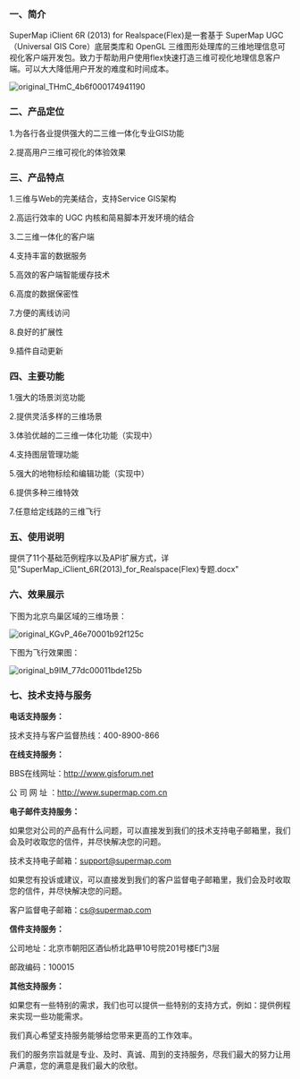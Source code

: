 ﻿### 一、简介

SuperMap iClient 6R (2013) for Realspace(Flex)是一套基于 SuperMap UGC （Universal GIS Core）底层类库和 OpenGL 三维图形处理库的三维地理信息可视化客户端开发包。致力于帮助用户使用flex快速打造三维可视化地理信息客户端。可以大大降低用户开发的难度和时间成本。

![original_THmC_4b6f000174941190](http://fmn.rrimg.com/fmn062/20130108/1055/original_THmC_4b6f000174941190.jpg)

### 二、产品定位

1.为各行各业提供强大的二三维一体化专业GIS功能

2.提高用户三维可视化的体验效果

### 三、产品特点

1.三维与Web的完美结合，支持Service GIS架构

2.高运行效率的 UGC 内核和简易脚本开发环境的结合

3.二三维一体化的客户端

4.支持丰富的数据服务

5.高效的客户端智能缓存技术

6.高度的数据保密性

7.方便的离线访问

8.良好的扩展性

9.插件自动更新

### 四、主要功能

1.强大的场景浏览功能

2.提供灵活多样的三维场景

3.体验优越的二三维一体化功能（实现中）

4.支持图层管理功能

5.强大的地物标绘和编辑功能（实现中）

6.提供多种三维特效

7.任意给定线路的三维飞行

### 五、使用说明

提供了11个基础范例程序以及API扩展方式，详见"SuperMap_iClient_6R(2013)_for_Realspace(Flex)专题.docx"

### 六、效果展示

下图为北京鸟巢区域的三维场景：

![original_KGvP_46e70001b92f125c](http://fmn.xnpic.com/fmn056/20130108/1055/original_KGvP_46e70001b92f125c.jpg)

下图为飞行效果图：

![original_b9IM_77dc00011bde125b](http://fmn.rrimg.com/fmn063/20130108/1055/original_b9IM_77dc00011bde125b.jpg)

### 七、技术支持与服务

**电话支持服务：**

技术支持与客户监督热线：400-8900-866

**在线支持服务：**

BBS在线网址：http://www.gisforum.net

公 司 网 址 ：http://www.supermap.com.cn

**电子邮件支持服务：**

如果您对公司的产品有什么问题，可以直接发到我们的技术支持电子邮箱里，我们会及时收取您的信件，并尽快解决您的问题。

技术支持电子邮箱：support@supermap.com

如果您有投诉或建议，可以直接发到我们的客户监督电子邮箱里，我们会及时收取您的信件，并尽快解决您的问题。

客户监督电子邮箱：cs@supermap.com

**信件支持服务：**

公司地址：北京市朝阳区酒仙桥北路甲10号院201号楼E门3层

邮政编码：100015

**其他支持服务：**

如果您有一些特别的需求，我们也可以提供一些特别的支持方式，例如：提供例程来实现一些功能需求。


我们真心希望支持服务能够给您带来更高的工作效率。

我们的服务宗旨就是专业、及时、真诚、周到的支持服务，尽我们最大的努力让用户满意，您的满意是我们最大的欣慰。

